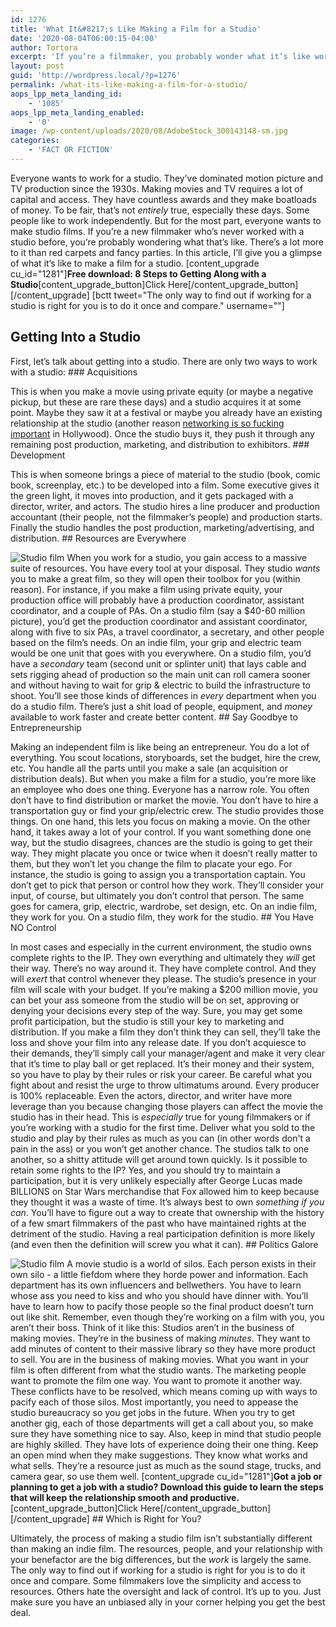 ```yaml
---
id: 1276
title: 'What It&#8217;s Like Making a Film for a Studio'
date: '2020-08-04T06:00:15-04:00'
author: Tortora
excerpt: 'If you’re a filmmaker, you probably wonder what it’s like working for a studio. In this article, I’ll give you a glimpse of what that process entails.'
layout: post
guid: 'http://wordpress.local/?p=1276'
permalink: /what-its-like-making-a-film-for-a-studio/
aops_lpp_meta_landing_id:
    - '1085'
aops_lpp_meta_landing_enabled:
    - '0'
image: /wp-content/uploads/2020/08/AdobeStock_300143148-sm.jpg
categories:
    - 'FACT OR FICTION'
---
```


Everyone wants to work for a studio. They’ve dominated motion picture and TV production since the 1930s. Making movies and TV requires a lot of capital and access. They have countless awards and they make boatloads of money. To be fair, that’s not *entirely* true, especially these days. Some people like to work independently. But for the most part, everyone wants to make studio films. If you’re a new filmmaker who’s never worked with a studio before, you’re probably wondering what that’s like. There’s a lot more to it than red carpets and fancy parties. In this article, I’ll give you a glimpse of what it’s like to make a film for a studio. \[content\_upgrade cu\_id="1281"\]**Free download: 8 Steps to Getting Along with a Studio**\[content\_upgrade\_button\]Click Here\[/content\_upgrade\_button\]\[/content\_upgrade\] \[bctt tweet="The only way to find out if working for a studio is right for you is to do it once and compare." username=""\]

## Getting Into a Studio

 First, let’s talk about getting into a studio. There are only two ways to work with a studio: ### Acquisitions

 This is when you make a movie using private equity (or maybe a negative pickup, but these are rare these days) and a studio acquires it at some point. Maybe they saw it at a festival or maybe you already have an existing relationship at the studio (another reason [networking is so fucking important](http://wordpress.local/7-rules-for-networking-in-the-film-industry/) in Hollywood). Once the studio buys it, they push it through any remaining post production, marketing, and distribution to exhibitors. ### Development

 This is when someone brings a piece of material to the studio (book, comic book, screenplay, etc.) to be developed into a film. Some executive gives it the green light, it moves into production, and it gets packaged with a director, writer, and actors. The studio hires a line producer and production accountant (their people, not the filmmaker’s people) and production starts. Finally the studio handles the post production, marketing/advertising, and distribution. ## Resources are Everywhere

 ![Studio film](http://wordpress.local/wp-content/uploads/2020/04/Resources-are-Everywhere.jpeg) When you work for a studio, you gain access to a massive suite of resources. You have every tool at your disposal. They studio *wants* you to make a great film, so they will open their toolbox for you (within reason). For instance, if you make a film using private equity, your production office will probably have a production coordinator, assistant coordinator, and a couple of PAs. On a studio film (say a $40-60 million picture), you’d get the production coordinator and assistant coordinator, along with five to six PAs, a travel coordinator, a secretary, and other people based on the film’s needs. On an indie film, your grip and electric team would be one unit that goes with you everywhere. On a studio film, you’d have a *secondary* team (second unit or splinter unit) that lays cable and sets rigging ahead of production so the main unit can roll camera sooner and without having to wait for grip &amp; electric to build the infrastructure to shoot. You’ll see those kinds of differences in *every* department when you do a studio film. There’s just a shit load of people, equipment, and *money* available to work faster and create better content. ## Say Goodbye to Entrepreneurship

 Making an independent film is like being an entrepreneur. You do a lot of everything. You scout locations, storyboards, set the budget, hire the crew, etc. You handle all the parts until you make a sale (an acquisition or distribution deals). But when you make a film for a studio, you’re more like an employee who does one thing. Everyone has a narrow role. You often don’t have to find distribution or market the movie. You don’t have to hire a transportation guy or find your grip/electric crew. The studio provides those things. On one hand, this lets you focus on making a movie. On the other hand, it takes away a lot of your control. If you want something done one way, but the studio disagrees, chances are the studio is going to get their way. They might placate you once or twice when it doesn’t really matter to them, but they won’t let you change the film to placate your ego. For instance, the studio is going to assign you a transportation captain. You don’t get to pick that person or control how they work. They’ll consider your input, of course, but ultimately you don’t control that person. The same goes for camera, grip, electric, wardrobe, set design, etc. On an indie film, they work for you. On a studio film, they work for the studio. ## You Have NO Control

 In most cases and especially in the current environment, the studio owns complete rights to the IP. They own everything and ultimately they *will* get their way. There’s no way around it. They have complete control. And they will *exert* that control whenever they please. The studio’s presence in your film will scale with your budget. If you’re making a $200 million movie, you can bet your ass someone from the studio will be on set, approving or denying your decisions every step of the way. Sure, you may get some profit participation, but the studio is still your key to marketing and distribution. If you make a film they don’t think they can sell, they’ll take the loss and shove your film into any release date. If you don’t acquiesce to their demands, they’ll simply call your manager/agent and make it very clear that it’s time to play ball or get replaced. It’s their money and their system, so you have to play by their rules or risk your career. Be careful what you fight about and resist the urge to throw ultimatums around. Every producer is 100% replaceable. Even the actors, director, and writer have more leverage than you because changing those players can affect the movie the studio has in their head. This is *especially* true for young filmmakers or if you’re working with a studio for the first time. Deliver what you sold to the studio and play by their rules as much as you can (in other words don't a pain in the ass) or you won’t get another chance. The studios talk to one another, so a shitty attitude will get around town quickly. Is it possible to retain some rights to the IP? Yes, and you should try to maintain a participation, but it is very unlikely especially after George Lucas made BILLIONS on Star Wars merchandise that Fox allowed him to keep because they thought it was a waste of time. It’s always best to own *something if you can*. You’ll have to figure out a way to create that ownership with the history of a few smart filmmakers of the past who have maintained rights at the detriment of the studio. Having a real participation definition is more likely (and even then the definition will screw you what it can). ## Politics Galore

 ![Studio film](http://wordpress.local/wp-content/uploads/2020/08/Politics-Galore-V3.jpg) A movie studio is a world of silos. Each person exists in their own silo - a little fiefdom where they horde power and information. Each department has its own influencers and bellwethers. You have to learn whose ass you need to kiss and who you should have dinner with. You’ll have to learn how to pacify those people so the final product doesn’t turn out like shit. Remember, even though they’re working on a film with you, you aren’t their boss. Think of it like this: Studios aren’t in the business of making movies. They’re in the business of making *minutes*. They want to add minutes of content to their massive library so they have more product to sell. You are in the business of making movies. What you want in your film is often different from what the studio wants. The marketing people want to promote the film one way. You want to promote it another way. These conflicts have to be resolved, which means coming up with ways to pacify each of those silos. Most importantly, you need to appease the studio bureaucracy so you get jobs in the future. When you try to get another gig, each of those departments will get a call about you, so make sure they have something nice to say. Also, keep in mind that studio people are highly skilled. They have lots of experience doing their one thing. Keep an open mind when they make suggestions. They know what works and what sells. They’re a resource just as much as the sound stage, trucks, and camera gear, so use them well. \[content\_upgrade cu\_id="1281"\]**Got a job or planning to get a job with a studio? Download this guide to learn the steps that will keep the relationship smooth and productive.**\[content\_upgrade\_button\]Click Here\[/content\_upgrade\_button\]\[/content\_upgrade\] ## Which is Right for You?

 Ultimately, the process of making a studio film isn’t substantially different than making an indie film. The resources, people, and your relationship with your benefactor are the big differences, but the *work* is largely the same. The only way to find out if working for a studio is right for you is to do it once and compare. Some filmmakers love the simplicity and access to resources. Others hate the oversight and lack of control. It’s up to you. Just make sure you have an unbiased ally in your corner helping you get the best deal.